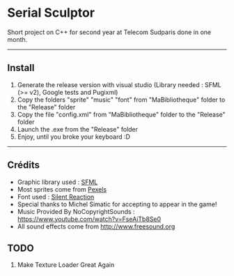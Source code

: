 # Serial Sculptor
Short project on C++ for second year at Telecom Sudparis done in one month.

---
## Install

1. Generate the release version with visual studio (Library needed : SFML (>= v2), Google tests and Pugixml)
2. Copy the folders "sprite" "music" "font" from "MaBibliotheque" folder to the "Release" folder
3. Copy the file "config.xml" from "MaBibliotheque" folder to the "Release" folder
4. Launch the .exe from the "Release" folder
5. Enjoy, until you broke your keyboard :D

---
## Crédits
* Graphic library used : [SFML](https://www.sfml-dev.org/index-fr.php)
* Most sprites come from [Pexels](https://www.pexels.com/)
* Font used : [Silent Reaction](http://www.1001freefonts.com/silent_reaction.font)
* Special thanks to Michel Simatic for accepting to appear in the game!
* Music Provided By NoCopyrightSounds : https://www.youtube.com/watch?v=FseAiTb8Se0
* All sound effects come from http://www.freesound.org

## TODO


1. Make Texture Loader Great Again